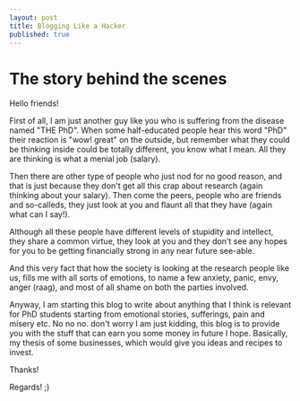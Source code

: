 ```yaml
---
layout: post
title: Blogging Like a Hacker
published: true
---
```


# The story behind the scenes


Hello friends!

First of all, I am just another guy like you who is suffering from the disease named "THE PhD". 
When some half-educated people hear this word "PhD" their reaction is "wow! great" on the outside, but remember what they could be thinking inside could be totally different, you know what I mean. All they are thinking is what a menial job (salary). 

Then there are other type of people who just nod for no good reason, and that is just because they don't get all this crap about research  (again thinking about your salary).  Then come the peers, people who are friends and so-calleds, they just look at you and flaunt all that they have  (again what can I say!).

Although all these people have different levels of stupidity and intellect, they share a common virtue, they look at you and they don't see any hopes for you to be getting financially strong in any near future see-able.

And this very fact that how the society is looking at the research people like us, fills me with  all sorts of emotions, to name a few anxiety, panic, envy, anger (raag), and most of all shame on both the parties involved.

Anyway, I am starting this blog to write about anything that I think is relevant for PhD students starting from emotional stories, sufferings, pain and misery etc. No no no. don't worry I am just kidding, this blog is to provide you with the stuff that can earn you some money in future I hope.
Basically, my thesis of some businesses, which would give you ideas and recipes to invest.


Thanks!

Regards! ;)

